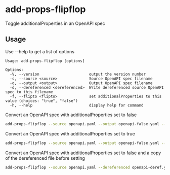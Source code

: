 # add-props-flipflop
Toggle additionalProperties in an OpenAPI spec

## Usage

Use --help to get a list of options
``` text
Usage: add-props-flipflop [options]

Options:
  -V, --version                      output the version number
  -s, --source <source>              Source OpenAPI spec filename
  -o, --output <output>              Output OpenAPI spec filename
  -d, --dereferenced <dereferenced>  Write dereferenced source OpenAPI spec to this filename
  -f, --flipto <flipto>              set additionalProperties to this value (choices: "true", "false")
  -h, --help                         display help for command
```

Convert an OpenAPI spec with additionalProperties set to false
``` bash
add-props-flipflop --source openapi.yaml --output openapi-false.yaml --flipto false
```

Convert an OpenAPI spec with additionalProperties set to true
``` bash
add-props-flipflop --source openapi.yaml --output openapi-false.yaml --flipto true
```

Convert an OpenAPI spec with additionalProperties set to false and a copy of the dereferenced file before setting
``` bash
add-props-flipflop --source openapi.yaml --dereferenced openapi-deref.yaml --output openapi-false.yaml --flipto false
```
